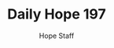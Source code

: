 ---
image: /assets/img/daily-hope-default-artwork.png
title: Daily Hope 197
number: 197
categories:
  - Daily Hope
author: Hope Staff
notes: Daily Hope 197
embed: >-
  <iframe style="border-radius:12px" src="https://open.spotify.com/embed/episode/4xWwVLrKXnF3qFVCv7BKNy?utm_source=generator" width="100%" height="352" frameBorder="0" allowfullscreen="" allow="autoplay; clipboard-write; encrypted-media; fullscreen; picture-in-picture" loading="lazy"></iframe>
---
